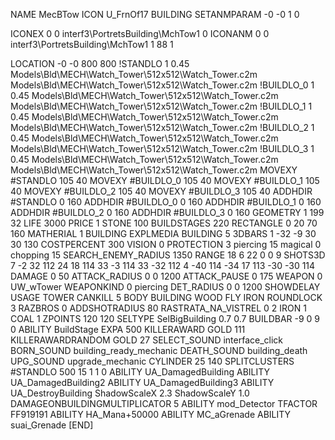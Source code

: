 NAME MecBTow
ICON U_FrnOf17
BUILDING
SETANMPARAM -0 -0 1 0

ICONEX 0 0 interf3\PortretsBuilding\MchTow1 0
ICONANM 0 0 interf3\PortretsBuilding\MchTow1 1 88 1

LOCATION -0 -0 800 800
!STANDLO      1 0.45 Models\Bld\MECH\Watch_Tower\512x512\Watch_Tower.c2m Models\Bld\MECH\Watch_Tower\512x512\Watch_Tower.c2m
!BUILDLO_0    1 0.45 Models\Bld\MECH\Watch_Tower\512x512\Watch_Tower.c2m Models\Bld\MECH\Watch_Tower\512x512\Watch_Tower.c2m
!BUILDLO_1    1 0.45 Models\Bld\MECH\Watch_Tower\512x512\Watch_Tower.c2m Models\Bld\MECH\Watch_Tower\512x512\Watch_Tower.c2m
!BUILDLO_2    1 0.45 Models\Bld\MECH\Watch_Tower\512x512\Watch_Tower.c2m Models\Bld\MECH\Watch_Tower\512x512\Watch_Tower.c2m
!BUILDLO_3    1 0.45 Models\Bld\MECH\Watch_Tower\512x512\Watch_Tower.c2m Models\Bld\MECH\Watch_Tower\512x512\Watch_Tower.c2m
MOVEXY #STANDLO   105 40
MOVEXY #BUILDLO_0 105 40
MOVEXY #BUILDLO_1 105 40
MOVEXY #BUILDLO_2 105 40
MOVEXY #BUILDLO_3 105 40
ADDHDIR #STANDLO 0 160
ADDHDIR #BUILDLO_0 0 160
ADDHDIR #BUILDLO_1 0 160
ADDHDIR #BUILDLO_2 0 160
ADDHDIR #BUILDLO_3 0 160
GEOMETRY 1 199 32
LIFE   3000
PRICE 1 STONE 100 
BUILDSTAGES 220
RECTANGLE    0 20 70 160
MATHERIAL 1 BUILDING
EXPLMEDIA BUILDING 5
3DBARS 1 -32 -9 30 30 130 
COSTPERCENT 300
VISION 0
PROTECTION 3 piercing 15 magical 0 chopping 15 
SEARCH_ENEMY_RADIUS 1350
RANGE    18 6 22 0 0 9
SHOTS3D      7 -2 32 112  24 18 114  33 -3 114  33 -32 112  4 -40 114  -34 17 113  -30 -30 114
DAMAGE         0 50
ATTACK_RADIUS  0 0 1200
ATTACK_PAUSE  0 175
WEAPON 0 UW_wTower
WEAPONKIND 0 piercing
DET_RADIUS 0 0 1200
SHOWDELAY
USAGE TOWER
CANKILL 5 BODY BUILDING WOOD FLY IRON
ROUNDLOCK 3
RAZBROS 0
ADDSHOTRADIUS 80
RASTRATA_NA_VISTREL 0 2 IRON 1 COAL 1
ZPOINTS 120 120
SELTYPE SelBigBuilding 0.7 0.7
BUILDBAR -9 0 9 0
ABILITY BuildStage
EXPA 500
KILLERAWARD             GOLD 111
KILLERAWARDRANDOM       GOLD 27
SELECT_SOUND interface_click
BORN_SOUND building_ready_mechanic
DEATH_SOUND building_death
UPG_SOUND upgrade_mechanic
CYLINDER 25 140
SPLITCLUSTERS #STANDLO 500 15 1 1 0
ABILITY UA_DamagedBuilding
ABILITY UA_DamagedBuilding2
ABILITY UA_DamagedBuilding3
ABILITY UA_DestroyBuilding
ShadowScaleX 2.3
ShadowScaleY 1.0
DAMAGEONBUILDINGMULTIPLICATOR 5
ABILITY mod_Detector
TFACTOR FF919191
ABILITY HA_Mana+50000
ABILITY MC_aGrenade
ABILITY suai_Grenade
[END]

